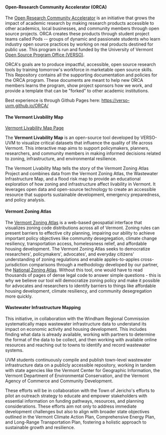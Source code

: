 #### Open-Research Community Accelerator (ORCA)

The [Open Research Community Accelerator](https://verso.w3.uvm.edu/orca/) is an initiative that grows the impact of academic research by making research products accessible to other academics, local businesses, and community members through open source projects. ORCA creates these products through student project teams called Pods -- groups of dynamic and passionate students who learn industry open source practices by working on real products destined for public use. This program is run and funded by the University of Vermont [Open Source Program Office (VERSO)](https://verso.w3.uvm.edu/).

ORCA's goals are to produce impactful, accessible, open source research tools by training tomorrow's workforce in marketable open source skills. This Repository contains all the supporting documentation and policies for the ORCA program. These documents are meant to help new ORCA members learns the program, show project sponsors how we work, and provide a template that can be "forked" to other academic institutions.

Best experience is through Github Pages here: <https://verso-uvm.github.io/ORCA/>


#### The Vermont Livability Map

[Vermont Livability Map Page](https://verso-uvm.github.io/Vermont-Livability-Map/)

The **Vermont Livability Map** is an open-source tool developed by VERSO-UVM to visualize critical datasets that influence the quality of life across Vermont. This interactive map aims to support policymakers, planners, researchers, and community members in making informed decisions related to zoning, infrastructure, and environmental resilience.

The Vermont Livability Map tells the story of the Vermont Zoning Atlas Project and combines data from the Vermont Zoning Atlas, the Wastewater Infrastructure Map, and a flood risk map to provide an educational exploration of how zoning and infrastructure affect livability in Vermont. It leverages open data and open-source technology to create an accessible resource that supports sustainable development, emergency preparedness, and policy analysis.

#### Vermont Zoning Atlas

The [Vermont Zoning Atlas](https://www.zoningatlas.org/vermont) is a web-based geospatial interface that visualizes zoning code distributions across all of Vermont. Zoning rules can present barriers to effective city planning, impairing our ability to achieve important policy objectives like community desegregation, climate change resiliency, transportation access, homelessness relief, and affordable housing development. The Vermont Zoning Atlas seeks to democratize researchers', policymakers', advocates', and everyday citizens' understanding of zoning regulations and enable apples-to-apples cross-jurisdiction comparisons through a methodology developed by our partner, the [National Zoning Atlas](https://www.zoningatlas.org/).
Without this tool, one would have to read thousands of pages of dense legal code to answer simple questions - this is why we believe our tool will democratize zoning policy and make it possible for advocates and researchers to identify barriers to things like affordable housing development, climate resiliency, and community desegregation more quickly.


#### Wastewater Infrastructure Mapping
This initiative, in collaboration with the Windham Regional Commission systematically maps wastewater infrastructure data to understand its impact on economic activity and housing development. This includes finding what data is already available, working with partners to determine the format of the data to be collect, and then working with available online resources and reaching out to towns to identify and record wastewater systems.

UVM students continuously compile and publish town-level wastewater infrastructure data on a publicly accessible repository, working in tandem with state agencies like the Vermont Center for Geographic Information, the Vermont Department of Environmental Conservation, and the Vermont Agency of Commerce and Community Development.

These efforts will be in collaboration with the Town of Jericho's efforts to pilot an outreach strategy to educate and empower stakeholders with essential information on funding pathways, resources, and planning considerations. These efforts aim not only to address immediate development challenges but also to align with broader state objectives outlined in the Vermont Climate Action Plan, Comprehensive Energy Plan, and Long-Range Transportation Plan, fostering a holistic approach to sustainable growth and resilience.
